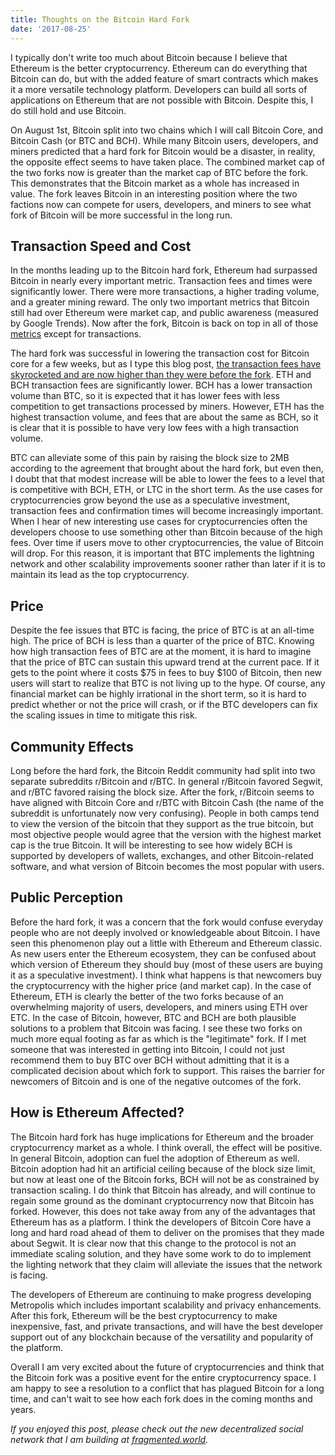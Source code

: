```yaml
---
title: Thoughts on the Bitcoin Hard Fork
date: '2017-08-25'
---
```


I typically don't write too much about Bitcoin because I believe that Ethereum is the better cryptocurrency. Ethereum can do everything that Bitcoin can do, but with the added feature of smart contracts which makes it a more versatile technology platform. Developers can build all sorts of applications on Ethereum that are not possible with Bitcoin. Despite this, I do still hold and use Bitcoin.

On August 1st, Bitcoin split into two chains which I will call Bitcoin Core, and Bitcoin Cash (or BTC and BCH). While many Bitcoin users, developers, and miners predicted that a hard fork for Bitcoin would be a disaster, in reality, the opposite effect seems to have taken place. The combined market cap of the two forks now is greater than the market cap of BTC before the fork. This demonstrates that the Bitcoin market as a whole has increased in value. The fork leaves Bitcoin in an interesting position where the two factions now can compete for users, developers, and miners to see what fork of Bitcoin will be more successful in the long run.

## Transaction Speed and Cost

In the months leading up to the Bitcoin hard fork, Ethereum had surpassed Bitcoin in nearly every important metric. Transaction fees and times were significantly lower. There were more transactions, a higher trading volume, and a greater mining reward. The only two important metrics that Bitcoin still had over Ethereum were market cap, and public awareness (measured by Google Trends). Now after the fork, Bitcoin is back on top in all of those [metrics](http://www.flippening.watch/) except for transactions.

The hard fork was successful in lowering the transaction cost for Bitcoin core for a few weeks, but as I type this blog post, [the transaction fees have skyrocketed and are now higher than they were before the fork](https://bitinfocharts.com/comparison/transactionfees-btc-eth-bch.html). ETH and BCH transaction fees are significantly lower. BCH has a lower transaction volume than BTC, so it is expected that it has lower fees with less competition to get transactions processed by miners. However, ETH has the highest transaction volume, and fees that are about the same as BCH, so it is clear that it is possible to have very low fees with a high transaction volume.

BTC can alleviate some of this pain by raising the block size to 2MB according to the agreement that brought about the hard fork, but even then, I doubt that that modest increase will be able to lower the fees to a level that is competitive with BCH, ETH, or LTC in the short term. As the use cases for cryptocurrencies grow beyond the use as a speculative investment, transaction fees and confirmation times will become increasingly important. When I hear of new interesting use cases for cryptocurrencies often the developers choose to use something other than Bitcoin because of the high fees. Over time if users move to other cryptocurrencies, the value of Bitcoin will drop. For this reason, it is important that BTC implements the lightning network and other scalability improvements sooner rather than later if it is to maintain its lead as the top cryptocurrency.

## Price

Despite the fee issues that BTC is facing, the price of BTC is at an all-time high. The price of BCH is less than a quarter of the price of BTC. Knowing how high transaction fees of BTC are at the moment, it is hard to imagine that the price of BTC can sustain this upward trend at the current pace. If it gets to the point where it costs $75 in fees to buy $100 of Bitcoin, then new users will start to realize that BTC is not living up to the hype. Of course, any financial market can be highly irrational in the short term, so it is hard to predict whether or not the price will crash, or if the BTC developers can fix the scaling issues in time to mitigate this risk.

## Community Effects

Long before the hard fork, the Bitcoin Reddit community had split into two separate subreddits r/Bitcoin and r/BTC. In general r/Bitcoin favored Segwit, and r/BTC favored raising the block size. After the fork, r/Bitcoin seems to have aligned with Bitcoin Core and r/BTC with Bitcoin Cash (the name of the subreddit is unfortunately now very confusing). People in both camps tend to view the version of the bitcoin that they support as the true bitcoin, but most objective people would agree that the version with the highest market cap is the true Bitcoin. It will be interesting to see how widely BCH is supported by developers of wallets, exchanges, and other Bitcoin-related software, and what version of Bitcoin becomes the most popular with users.

## Public Perception

Before the hard fork, it was a concern that the fork would confuse everyday people who are not deeply involved or knowledgeable about Bitcoin. I have seen this phenomenon play out a little with Ethereum and Ethereum classic. As new users enter the Ethereum ecosystem, they can be confused about which version of Ethereum they should buy (most of these users are buying it as a speculative investment). I think what happens is that newcomers buy the cryptocurrency with the higher price (and market cap). In the case of Ethereum, ETH is clearly the better of the two forks because of an overwhelming majority of users, developers, and miners using ETH over ETC. In the case of Bitcoin, however, BTC and BCH are both plausible solutions to a problem that Bitcoin was facing. I see these two forks on much more equal footing as far as which is the "legitimate" fork. If I met someone that was interested in getting into Bitcoin, I could not just recommend them to buy BTC over BCH without admitting that it is a complicated decision about which fork to support. This raises the barrier for newcomers of Bitcoin and is one of the negative outcomes of the fork.

## How is Ethereum Affected?

The Bitcoin hard fork has huge implications for Ethereum and the broader cryptocurrency market as a whole. I think overall, the effect will be positive. In general Bitcoin, adoption can fuel the adoption of Ethereum as well. Bitcoin adoption had hit an artificial ceiling because of the block size limit, but now at least one of the Bitcoin forks, BCH will not be as constrained by transaction scaling. I do think that Bitcoin has already, and will continue to regain some ground as the dominant cryptocurrency now that Bitcoin has forked. However, this does not take away from any of the advantages that Ethereum has as a platform. I think the developers of Bitcoin Core have a long and hard road ahead of them to deliver on the promises that they made about Segwit. It is clear now that this change to the protocol is not an immediate scaling solution, and they have some work to do to implement the lighting network that they claim will alleviate the issues that the network is facing.

The developers of Ethereum are continuing to make progress developing Metropolis which includes important scalability and privacy enhancements. After this fork, Ethereum will be the best cryptocurrency to make inexpensive, fast, and private transactions, and will have the best developer support out of any blockchain because of the versatility and popularity of the platform.

Overall I am very excited about the future of cryptocurrencies and think that the Bitcoin fork was a positive event for the entire cryptocurrency space. I am happy to see a resolution to a conflict that has plagued Bitcoin for a long time, and can't wait to see how each fork does in the coming months and years.

_If you enjoyed this post, please check out the new decentralized social network that I am building at [fragmented.world](http://www.fragmented.world/)._
